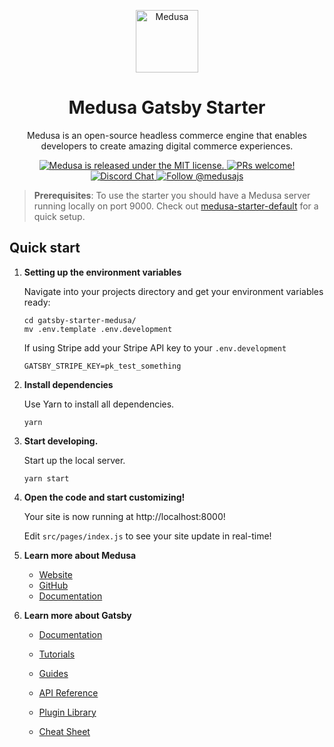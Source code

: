 <p align="center">
  <a href="https://www.medusa-commerce.com">
    <img alt="Medusa" src="https://user-images.githubusercontent.com/7554214/129161578-19b83dc8-fac5-4520-bd48-53cba676edd2.png" width="100" />
  </a>
</p>
<h1 align="center">
  Medusa Gatsby Starter
</h1>
<p align="center">
Medusa is an open-source headless commerce engine that enables developers to create amazing digital commerce experiences.
</p>
<p align="center">
  <a href="https://github.com/medusajs/medusa/blob/master/LICENSE">
    <img src="https://img.shields.io/badge/license-MIT-blue.svg" alt="Medusa is released under the MIT license." />
  </a>
  <a href="https://github.com/medusajs/medusa/blob/master/CONTRIBUTING.md">
    <img src="https://img.shields.io/badge/PRs-welcome-brightgreen.svg?style=flat" alt="PRs welcome!" />
  </a>
  <a href="https://discord.gg/xpCwq3Kfn8">
    <img src="https://img.shields.io/badge/chat-on%20discord-7289DA.svg" alt="Discord Chat" />
  </a>
  <a href="https://twitter.com/intent/follow?screen_name=medusajs">
    <img src="https://img.shields.io/twitter/follow/medusajs.svg?label=Follow%20@medusajs" alt="Follow @medusajs" />
  </a>
</p>

> **Prerequisites**: To use the starter you should have a Medusa server running locally on port 9000. Check out [medusa-starter-default](https://github.com/medusajs/medusa-starter-default) for a quick setup.

## Quick start

1. **Setting up the environment variables**

   Navigate into your projects directory and get your environment variables ready:

   ```shell
   cd gatsby-starter-medusa/
   mv .env.template .env.development
   ```

   If using Stripe add your Stripe API key to your `.env.development`

   ```
   GATSBY_STRIPE_KEY=pk_test_something
   ```

2. **Install dependencies**

   Use Yarn to install all dependencies.

   ```shell
   yarn
   ```

3. **Start developing.**

   Start up the local server.

   ```shell
   yarn start
   ```

4. **Open the code and start customizing!**

   Your site is now running at http://localhost:8000!

   Edit `src/pages/index.js` to see your site update in real-time!

5. **Learn more about Medusa**

   - [Website](https://www.medusa-commerce.com/)
   - [GitHub](https://github.com/medusajs)
   - [Documentation](https://docs.medusa-commerce.com/)

6. **Learn more about Gatsby**

   - [Documentation](https://www.gatsbyjs.com/docs/?utm_source=starter&utm_medium=readme&utm_campaign=minimal-starter)

   - [Tutorials](https://www.gatsbyjs.com/tutorial/?utm_source=starter&utm_medium=readme&utm_campaign=minimal-starter)

   - [Guides](https://www.gatsbyjs.com/tutorial/?utm_source=starter&utm_medium=readme&utm_campaign=minimal-starter)

   - [API Reference](https://www.gatsbyjs.com/docs/api-reference/?utm_source=starter&utm_medium=readme&utm_campaign=minimal-starter)

   - [Plugin Library](https://www.gatsbyjs.com/plugins?utm_source=starter&utm_medium=readme&utm_campaign=minimal-starter)

   - [Cheat Sheet](https://www.gatsbyjs.com/docs/cheat-sheet/?utm_source=starter&utm_medium=readme&utm_campaign=minimal-starter)
